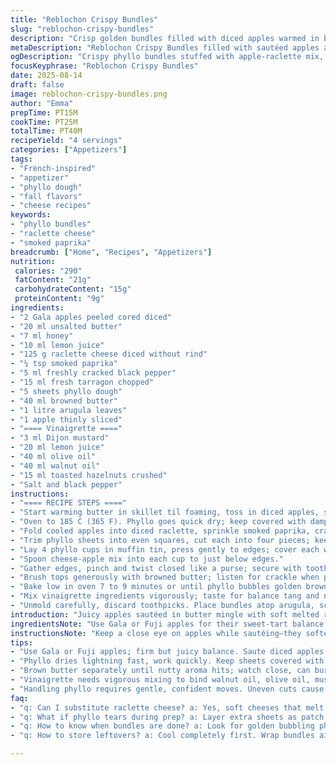 ```yaml
---
title: "Reblochon Crispy Bundles"
slug: "reblochon-crispy-bundles"
description: "Crisp golden bundles filled with diced apples warmed in butter, topped with reblochon cheese swapped for raclette for milder melt, hints of nutmeg replaced by smoked paprika for edge. Wrapped in phyllo sheets instead of brick pastry, brushed with browned butter lending deep notes. Served on peppery arugula salad dressed in walnut-oil vinaigrette with ground hazelnuts and fresh tarragon instead of chervil, no pink pepper but cracked black for earthy pop. Ideal balance of sweet, smoky, creamy, crunchy textures. Easy to spot doneness when sheets bubble and smell nutty. A different take, more rustic but lively."
metaDescription: "Reblochon Crispy Bundles filled with sautéed apples and raclette cheese; smoky paprika, browned butter, crisp phyllo, served on peppery arugula with hazelnut vinaigrette."
ogDescription: "Crispy phyllo bundles stuffed with apple-raclette mix, smoky paprika edge, browned butter glaze, fresh tarragon, served on tangy walnut hazelnut arugula salad."
focusKeyphrase: "Reblochon Crispy Bundles"
date: 2025-08-14
draft: false
image: reblochon-crispy-bundles.png
author: "Emma"
prepTime: PT15M
cookTime: PT25M
totalTime: PT40M
recipeYield: "4 servings"
categories: ["Appetizers"]
tags:
- "French-inspired"
- "appetizer"
- "phyllo dough"
- "fall flavors"
- "cheese recipes"
keywords:
- "phyllo bundles"
- "raclette cheese"
- "smoked paprika"
breadcrumb: ["Home", "Recipes", "Appetizers"]
nutrition: 
 calories: "290"
 fatContent: "21g"
 carbohydrateContent: "15g"
 proteinContent: "9g"
ingredients:
- "2 Gala apples peeled cored diced"
- "20 ml unsalted butter"
- "7 ml honey"
- "10 ml lemon juice"
- "125 g raclette cheese diced without rind"
- "¼ tsp smoked paprika"
- "5 ml freshly cracked black pepper"
- "15 ml fresh tarragon chopped"
- "5 sheets phyllo dough"
- "40 ml browned butter"
- "1 litre arugula leaves"
- "1 apple thinly sliced"
- "==== Vinaigrette ===="
- "3 ml Dijon mustard"
- "20 ml lemon juice"
- "40 ml olive oil"
- "40 ml walnut oil"
- "15 ml toasted hazelnuts crushed"
- "Salt and black pepper"
instructions:
- "==== RECIPE STEPS ===="
- "Start warming butter in skillet til foaming, toss in diced apples, splash honey and lemon juice; stir 3 minutes stirring till apples soften but hold shape; remove from heat cool in bowl."
- "Oven to 185 C (365 F). Phyllo goes quick dry; keep covered with damp cloth to avoid cracking."
- "Fold cooled apples into diced raclette, sprinkle smoked paprika, cracked pepper and tarragon. Mix gently. Cheese soft but not melted yet."
- "Trim phyllo sheets into even squares, cut each into four pieces; keep flat and stacked."
- "Lay 4 phyllo cups in muffin tin, press gently to edges; cover each with another square to seal pockets roughly."
- "Spoon cheese-apple mix into each cup to just below edges."
- "Gather edges, pinch and twist closed like a purse; secure with toothpick—avoid tears, phyllo fragile and brittle."
- "Brush tops generously with browned butter; listen for crackle when placed in oven."
- "Bake low in oven 7 to 9 minutes or until phyllo bubbles golden brown, smell rich toasted butter, no sogginess underneath."
- "Mix vinaigrette ingredients vigorously; taste for balance tang and nutty oils."
- "Unmold carefully, discard toothpicks. Place bundles atop arugula, scatter apple slices, drizzle vinaigrette immediately before serving."
introduction: "Juicy apples sautéed in butter mingle with soft melted raclette cheese inside fragile crispy pockets of phyllo. The swap for raclette tames the strong tang of reblochon and adds silkiness without overpowering. Smoked paprika replaces nutmeg for warmth and smokiness, black pepper punches up but stays grounded—no pink pepper floral distraction. Browning butter gives phyllo top a depth otherwise missing with plain melted butter. Arugula’s peppery bite contrasts well with lemony walnut-oil dressing and fresh tarragon—adds a herbal altitude chervil lacks. Been there, tried standard reblochon with brick dough, got soggy bottoms, uneven melts. Phyllo holds crisp longer, browns beautifully too. Look for phyllo that blisters and smells toasted, that’s the green light. Salad tossed just prior to plating keeps leaves crisp. Saves from dull soggy salad wreck. Simple tweaks make it a bit wild but still elegant."
ingredientsNote: "Use Gala or Fuji apples for their sweet-tart balance and firmness; softer varieties will collapse. Browned butter adds complexity; skip if rushed but risks losing that nutty aroma. Raclette is a good stand-in for reblochon if unavailable or you want milder flavor; still melts beautifully. Phyllo dough is less robust than brick but browns to crisp faster; keep covered damp to avoid drying out—fragility means gentle hands crucial. Tarragon delivers a sharper, anise note replacing chervil’s milder flavor. Walnut oil complements toasted hazelnuts for deeper nuttiness; olive oil adds fruitiness so both are needed. Ground black pepper is more grounded than pink; better for those avoiding floral sillage. Herbs and spices can adapt but aim for balance with sweet apple and creamy cheese."
instructionsNote: "Keep a close eye on apples while sautéing—they soften fast and overcooked become mashy. The slight caramelization with honey brings complexity but do not burn butter. Cooling mixture before combining with cheese stops premature melting and greasy pockets. When trimming and folding phyllo, precision matters—uneven shapes cause uneven cooking. Layering phyllo cups with extra square works like a seal; otherwise filling leaks. Closing bundles tight is tricky; toothpicks prevent unraveling but set carefully to avoid puncturing pastry. Brush browned butter generously but avoid pools that cause sogginess. Visual signals best for doneness; bubbling, golden brown phyllo, and rich nutty aroma trump timers. Remove and unmold with spatula gently to keep shape intact. Vinaigrette whizzed fresh brightens salad and contrasts warm bundles. Toss salad right before plating, leaves wilt fast otherwise."
tips:
- "Use Gala or Fuji apples; firm but juicy balance. Saute diced apples in butter; listen for gentle sizzle then foaming. Honey adds slight caramel notes; stir carefully not to mush. Cool mixture fully before adding cheese or phyllo will get soggy fast. Mix smoked paprika and cracked black pepper with raclette cheese last; gentle fold keeps texture intact."
- "Phyllo dries lightning fast, work quickly. Keep sheets covered with damp towel. Cut evenly and stack to avoid cracking. Layer cups shallow but enough to hold filling; adding extra square on top seals pockets like glue. Toothpicks key to hold shape but place with caution; piercing dough too hard tears fragile shells."
- "Brown butter separately until nutty aroma hits; watch close, can burn seconds after. Brush tops generously but no puddles or layers will steam not crisp. Bake at moderate heat, 185 C, 7 to 9 minutes. Look for golden-bubble signals; smell rich toasted butter, no sogginess underneath. Timing varies oven to oven, sensory cues better than timers."
- "Vinaigrette needs vigorous mixing to bind walnut oil, olive oil, mustard, lemon juice. Toasted hazelnuts crushed add crunch and earthiness. Fresh tarragon chopped finely; substitutes like chervil too mild. Black pepper preferred over pink for grounded earthy punch. Toss salad last moment; leaves wilt fast if dressed early spoiling crisp bite."
- "Handling phyllo requires gentle, confident moves. Uneven cuts cause uneven bakes; check sizing twice. Closing bundles tight tricky; if opening in oven, press edges firm then use toothpicked hold. If butter pools inside pockets mix soggy burial. Cooling apple mix before assembling stops premature melts and greasy spots forming inside bundles."
faq:
- "q: Can I substitute raclette cheese? a: Yes, soft cheeses that melt well. Gruyere works; milder cheeses adjust flavor but keep melt quality. Avoid dry or crumbly cheeses; texture matters here."
- "q: What if phyllo tears during prep? a: Layer extra sheets as patch. Keep damp cloth on top always; dry crust breaks easy. Work fast but careful, no rushing folds. Handle like thin paper."
- "q: How to know when bundles are done? a: Look for golden bubbling phyllo. Smell toasted butter aroma. If soft spots, undercooked, bake few more minutes. Avoid browning too dark—bitterness then."
- "q: How to store leftovers? a: Cool completely first. Wrap bundles airtight, fridge for one day max. Reheat in oven to keep crisp. Microwave ruins texture fast. Vinaigrette best kept separate until serving."

---
```


